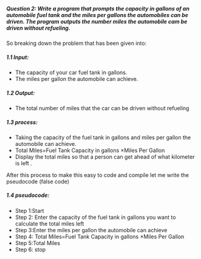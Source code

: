 ##### Question 2: Write a program that prompts the capacity in gallons of an automobile fuel tank and the miles per gallons the automobiles can be driven. The program outputs the number miles the automobile cam be driven without refueling.
So breaking down the problem that has been given into:

##### 1.1 Input:
- The capacity of your car fuel tank in gallons.
- The miles per gallon the automobile can achieve.

##### 1.2 Output:
- The total number of miles that the car can be driven without refueling 
 
##### 1.3 process:
-	Taking the capacity of the fuel tank in gallons and miles per gallon the automobile can achieve.
-	Total Miles=Fuel Tank Capacity in gallons ×Miles Per Gallon 
 -	Display the total miles so that a person can get ahead of what kilometer is left .

After this process to make this easy to code and compile let me write the pseudocode (false code)
##### 1.4 pseudocode:
- Step 1:Start 
- Step 2: Enter the capacity of the fuel tank in gallons you want to calculate the total miles left 
- Step 3:Enter the miles per gallon the automobile can achieve 
- Step 4: Total Miles=Fuel Tank Capacity in gallons ×Miles Per Gallon
- Step 5:Total Miles
- Step 6: stop



